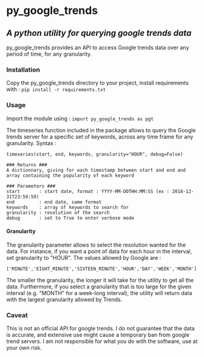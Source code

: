 # py_google_trends

## *A python utility for querying google trends data*

py_google_trends provides an API to access Google trends data over any period of time, for any granularity. 

### Installation

Copy the py_google_trends directory to your project, install requirements with :
`pip install -r requirements.txt`

### Usage

Import the module using :
`import py_google_trends as pgt`


The timeseries function included in the package allows to query the Google trends server for a specific set of keywords, across any time frame for any granularity. Syntax :

```
timeseries(start, end, keywords, granularity="HOUR", debug=False)

### Returns ###
A dictionnary, giving for each timestamp between start and end and array containing the popularity of each keyword

### Parameters ###
start       : start date, format : YYYY-MM-DDTHH:MM:SS (ex : 2018-12-31T23:59:59)
end         : end date, same format
keywords    : array of keywords to search for
granularity : resolution of the search
debug       : set to True to enter verbose mode
```

#### Granularity

The granularity parameter allows to select the resolution wanted for the data. For instance, if you want a point of data for each hour in the interval, set granularity to "HOUR". The values allowed by Google are :

`['MINUTE','EIGHT_MINUTE','SIXTEEN_MINUTE','HOUR','DAY','WEEK','MONTH']`

The smaller the granularity, the longer it will take for the utility to get all the data. Furthermore, if you select a granularity that is too large for the given interval (e.g. "MONTH" for a week-long interval), the utility will return data with the largest granularity allowed by Trends.

### Caveat

This is not an official API for google trends. I do not guarantee that the data is accurate, and extensive use might cause a temporary ban from google trend servers. I am not responsible for what you do with the software, use at your own risk.
